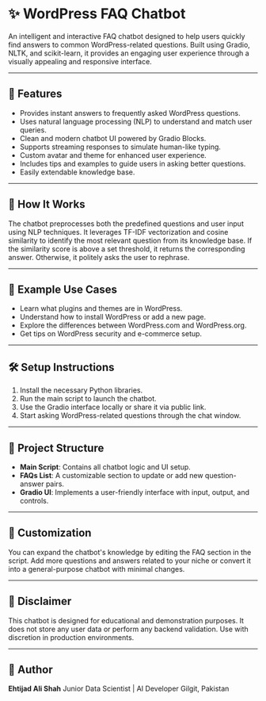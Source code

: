 # ✨ WordPress FAQ Chatbot

An intelligent and interactive FAQ chatbot designed to help users quickly find answers to common WordPress-related questions. Built using Gradio, NLTK, and scikit-learn, it provides an engaging user experience through a visually appealing and responsive interface.

---

## 🚀 Features

* Provides instant answers to frequently asked WordPress questions.
* Uses natural language processing (NLP) to understand and match user queries.
* Clean and modern chatbot UI powered by Gradio Blocks.
* Supports streaming responses to simulate human-like typing.
* Custom avatar and theme for enhanced user experience.
* Includes tips and examples to guide users in asking better questions.
* Easily extendable knowledge base.

---

## 🧠 How It Works

The chatbot preprocesses both the predefined questions and user input using NLP techniques. It leverages TF-IDF vectorization and cosine similarity to identify the most relevant question from its knowledge base. If the similarity score is above a set threshold, it returns the corresponding answer. Otherwise, it politely asks the user to rephrase.

---

## 💬 Example Use Cases

* Learn what plugins and themes are in WordPress.
* Understand how to install WordPress or add a new page.
* Explore the differences between WordPress.com and WordPress.org.
* Get tips on WordPress security and e-commerce setup.

---

## 🛠️ Setup Instructions

1. Install the necessary Python libraries.
2. Run the main script to launch the chatbot.
3. Use the Gradio interface locally or share it via public link.
4. Start asking WordPress-related questions through the chat window.

---

## 📁 Project Structure

* **Main Script**: Contains all chatbot logic and UI setup.
* **FAQs List**: A customizable section to update or add new question-answer pairs.
* **Gradio UI**: Implements a user-friendly interface with input, output, and controls.

---

## 🧩 Customization

You can expand the chatbot's knowledge by editing the FAQ section in the script. Add more questions and answers related to your niche or convert it into a general-purpose chatbot with minimal changes.

---

## 🔐 Disclaimer

This chatbot is designed for educational and demonstration purposes. It does not store any user data or perform any backend validation. Use with discretion in production environments.

---

## 👤 Author

**Ehtijad Ali Shah**
Junior Data Scientist | AI Developer
Gilgit, Pakistan




